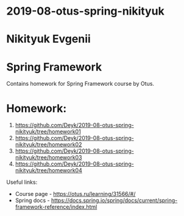 # 2019-08-otus-spring-nikityuk
# Nikityuk Evgenii
# Spring Framework

Contains homework for Spring Framework course by Otus.

# Homework:
1) https://github.com/Deyk/2019-08-otus-spring-nikityuk/tree/homework01 
2) https://github.com/Deyk/2019-08-otus-spring-nikityuk/tree/homework02 
3) https://github.com/Deyk/2019-08-otus-spring-nikityuk/tree/homework03 
4) https://github.com/Deyk/2019-08-otus-spring-nikityuk/tree/homework04 

Useful links:
* Course page - https://otus.ru/learning/31566/#/
* Spring docs - https://docs.spring.io/spring/docs/current/spring-framework-reference/index.html
